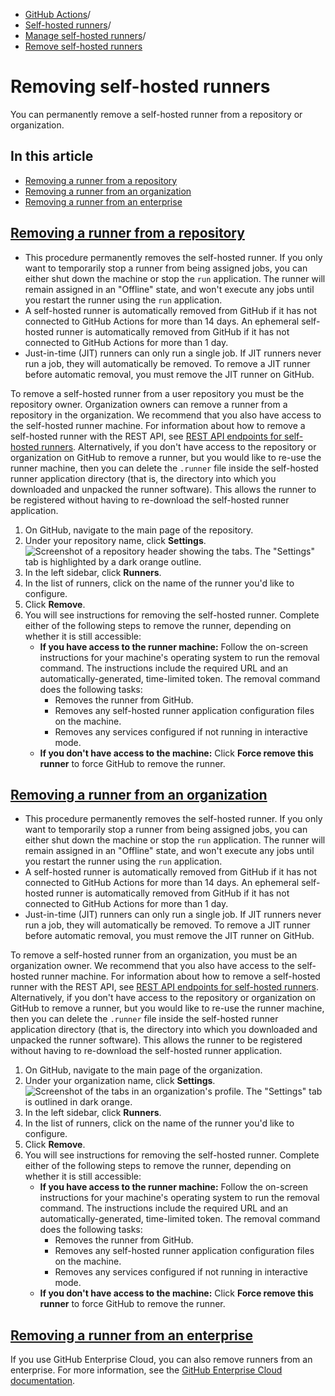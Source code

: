   * [GitHub Actions](https://docs.github.com/en/actions "GitHub Actions")/
  * [Self-hosted runners](https://docs.github.com/en/actions/hosting-your-own-runners "Self-hosted runners")/
  * [Manage self-hosted runners](https://docs.github.com/en/actions/hosting-your-own-runners/managing-self-hosted-runners "Manage self-hosted runners")/
  * [Remove self-hosted runners](https://docs.github.com/en/actions/hosting-your-own-runners/managing-self-hosted-runners/removing-self-hosted-runners "Remove self-hosted runners")


# Removing self-hosted runners
You can permanently remove a self-hosted runner from a repository or organization.
## In this article
  * [Removing a runner from a repository](https://docs.github.com/en/actions/hosting-your-own-runners/managing-self-hosted-runners/removing-self-hosted-runners#removing-a-runner-from-a-repository)
  * [Removing a runner from an organization](https://docs.github.com/en/actions/hosting-your-own-runners/managing-self-hosted-runners/removing-self-hosted-runners#removing-a-runner-from-an-organization)
  * [Removing a runner from an enterprise](https://docs.github.com/en/actions/hosting-your-own-runners/managing-self-hosted-runners/removing-self-hosted-runners#removing-a-runner-from-an-enterprise)


## [Removing a runner from a repository](https://docs.github.com/en/actions/hosting-your-own-runners/managing-self-hosted-runners/removing-self-hosted-runners#removing-a-runner-from-a-repository)
  * This procedure permanently removes the self-hosted runner. If you only want to temporarily stop a runner from being assigned jobs, you can either shut down the machine or stop the `run` application. The runner will remain assigned in an "Offline" state, and won't execute any jobs until you restart the runner using the `run` application.
  * A self-hosted runner is automatically removed from GitHub if it has not connected to GitHub Actions for more than 14 days. An ephemeral self-hosted runner is automatically removed from GitHub if it has not connected to GitHub Actions for more than 1 day.
  * Just-in-time (JIT) runners can only run a single job. If JIT runners never run a job, they will automatically be removed. To remove a JIT runner before automatic removal, you must remove the JIT runner on GitHub.


To remove a self-hosted runner from a user repository you must be the repository owner. Organization owners can remove a runner from a repository in the organization.
We recommend that you also have access to the self-hosted runner machine.
For information about how to remove a self-hosted runner with the REST API, see [REST API endpoints for self-hosted runners](https://docs.github.com/en/rest/actions/self-hosted-runners).
Alternatively, if you don't have access to the repository or organization on GitHub to remove a runner, but you would like to re-use the runner machine, then you can delete the `.runner` file inside the self-hosted runner application directory (that is, the directory into which you downloaded and unpacked the runner software). This allows the runner to be registered without having to re-download the self-hosted runner application.
  1. On GitHub, navigate to the main page of the repository.
  2. Under your repository name, click **Settings**.
![Screenshot of a repository header showing the tabs. The "Settings" tab is highlighted by a dark orange outline.](https://docs.github.com/assets/cb-28260/images/help/repository/repo-actions-settings.png)
  3. In the left sidebar, click **Runners**.
  4. In the list of runners, click on the name of the runner you'd like to configure.
  5. Click **Remove**.
  6. You will see instructions for removing the self-hosted runner. Complete either of the following steps to remove the runner, depending on whether it is still accessible:
     * **If you have access to the runner machine:** Follow the on-screen instructions for your machine's operating system to run the removal command. The instructions include the required URL and an automatically-generated, time-limited token.
The removal command does the following tasks:
       * Removes the runner from GitHub.
       * Removes any self-hosted runner application configuration files on the machine.
       * Removes any services configured if not running in interactive mode.
     * **If you don't have access to the machine:** Click **Force remove this runner** to force GitHub to remove the runner.


## [Removing a runner from an organization](https://docs.github.com/en/actions/hosting-your-own-runners/managing-self-hosted-runners/removing-self-hosted-runners#removing-a-runner-from-an-organization)
  * This procedure permanently removes the self-hosted runner. If you only want to temporarily stop a runner from being assigned jobs, you can either shut down the machine or stop the `run` application. The runner will remain assigned in an "Offline" state, and won't execute any jobs until you restart the runner using the `run` application.
  * A self-hosted runner is automatically removed from GitHub if it has not connected to GitHub Actions for more than 14 days. An ephemeral self-hosted runner is automatically removed from GitHub if it has not connected to GitHub Actions for more than 1 day.
  * Just-in-time (JIT) runners can only run a single job. If JIT runners never run a job, they will automatically be removed. To remove a JIT runner before automatic removal, you must remove the JIT runner on GitHub.


To remove a self-hosted runner from an organization, you must be an organization owner. We recommend that you also have access to the self-hosted runner machine. For information about how to remove a self-hosted runner with the REST API, see [REST API endpoints for self-hosted runners](https://docs.github.com/en/rest/actions/self-hosted-runners).
Alternatively, if you don't have access to the repository or organization on GitHub to remove a runner, but you would like to re-use the runner machine, then you can delete the `.runner` file inside the self-hosted runner application directory (that is, the directory into which you downloaded and unpacked the runner software). This allows the runner to be registered without having to re-download the self-hosted runner application.
  1. On GitHub, navigate to the main page of the organization.
  2. Under your organization name, click **Settings**.
![Screenshot of the tabs in an organization's profile. The "Settings" tab is outlined in dark orange.](https://docs.github.com/assets/cb-49309/images/help/discussions/org-settings-global-nav-update.png)
  3. In the left sidebar, click **Runners**.
  4. In the list of runners, click on the name of the runner you'd like to configure.
  5. Click **Remove**.
  6. You will see instructions for removing the self-hosted runner. Complete either of the following steps to remove the runner, depending on whether it is still accessible:
     * **If you have access to the runner machine:** Follow the on-screen instructions for your machine's operating system to run the removal command. The instructions include the required URL and an automatically-generated, time-limited token.
The removal command does the following tasks:
       * Removes the runner from GitHub.
       * Removes any self-hosted runner application configuration files on the machine.
       * Removes any services configured if not running in interactive mode.
     * **If you don't have access to the machine:** Click **Force remove this runner** to force GitHub to remove the runner.


## [Removing a runner from an enterprise](https://docs.github.com/en/actions/hosting-your-own-runners/managing-self-hosted-runners/removing-self-hosted-runners#removing-a-runner-from-an-enterprise)
If you use GitHub Enterprise Cloud, you can also remove runners from an enterprise. For more information, see the [GitHub Enterprise Cloud documentation](https://docs.github.com/en/enterprise-cloud@latest/actions/hosting-your-own-runners/managing-self-hosted-runners/removing-self-hosted-runners#removing-a-runner-from-an-enterprise).
